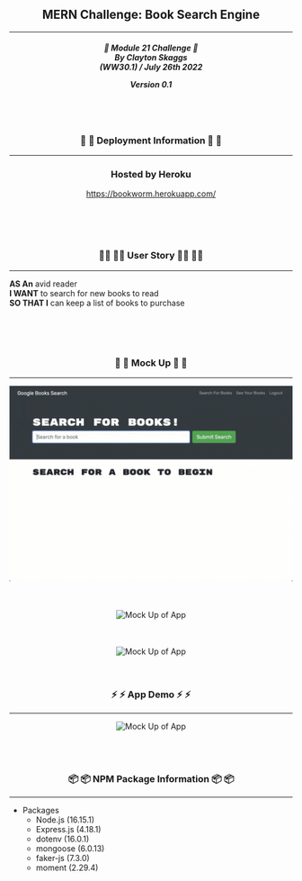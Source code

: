 <h2 align="center">MERN Challenge: Book Search Engine</h2>

---

<div align="center">

<h5 align="center">

💼 Module 21 Challenge 💼<br>
By Clayton Skaggs<br>
(WW30.1) / July 26th 2022

Version 0.1</h5>
</div>

<br>
<br>

<h3 align="center">🚀 🚀 Deployment Information 🚀 🚀</h3>

---

<div align="center">
<h3> Hosted by Heroku</h3>
<a href="https://bookworm.herokuapp.com/">https://bookworm.herokuapp.com/</a>
</div>

<br>
<br>
<br>
<br>

<h3 align="center">🧙‍♂️ 🧙‍♂️ User Story 🧙‍♂️ 🧙‍♂️</h3>

----

<p><b>AS An</b> avid reader<br>
<b>I WANT</b> to search for new books to read<br>
<b>SO THAT I</b> can keep a list of books to purchase</p>

<br>
<br>
<br>


<h3 align="center">📐 📐 Mock Up 📐 📐</h3>

---
<p align="center">
  <img src="./img/demo-01.gif" alt="Mock Up of App" width="650")
</p>

<br>
<br>
<br>

<p align="center">
  <img src="./img/demo-02.gif" alt="Mock Up of App" width="650")
</p>

<br>
<br>
<br>

<p align="center">
  <img src="./img/demo-03.gif" alt="Mock Up of App" width="650")
</p>

<br>
<br>
<br>

<h3 align="center">⚡ ⚡ App Demo ⚡ ⚡</h3>

---

<p align="center">
<img src="./img/AppDemo1.gif" alt="Mock Up of App" width="650")
</p>

<br>
<br>

<br>
<br>

<h3 align="center">📦 📦 NPM Package Information 📦 📦</h3>

-----

* Packages
  * Node.js (16.15.1)
  * Express.js (4.18.1)
  * dotenv (16.0.1)
  * mongoose (6.0.13)
  * faker-js (7.3.0)
  * moment (2.29.4)

<br>

<br>
<br>

<br>
<br>
